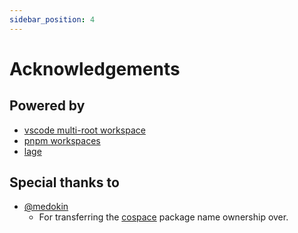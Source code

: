 ```yaml
---
sidebar_position: 4
---
```


# Acknowledgements

## Powered by

- [vscode multi-root workspace](https://code.visualstudio.com/docs/editor/multi-root-workspaces)
- [pnpm workspaces](https://pnpm.io/workspaces)
- [lage](https://microsoft.github.io/lage/)

## Special thanks to

- [@medokin](https://github.com/medokin)
  - For transferring the [cospace](https://www.npmjs.com/package/cospace) package name ownership over.

